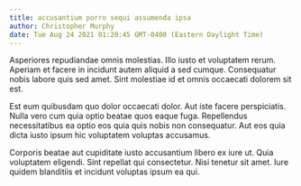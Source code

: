 ```yaml
---
title: accusantium porro sequi assumenda ipsa
author: Christopher Murphy
date: Tue Aug 24 2021 01:20:45 GMT-0400 (Eastern Daylight Time)
---
```

Asperiores repudiandae omnis molestias. Illo iusto et voluptatem rerum. Aperiam et facere in incidunt autem aliquid a sed cumque. Consequatur nobis labore quis sed amet. Sint molestiae id et omnis occaecati dolorem sit est.

 Est eum quibusdam quo dolor occaecati dolor. Aut iste facere perspiciatis. Nulla vero cum quia optio beatae quos eaque fuga. Repellendus necessitatibus ea optio eos quia quis nobis non consequatur. Aut eos quia dicta iusto ipsum hic voluptatem voluptas accusamus.

 Corporis beatae aut cupiditate iusto accusantium libero ex iure ut. Quia voluptatem eligendi. Sint repellat qui consectetur. Nisi tenetur sit amet. Iure quidem blanditiis et incidunt voluptas ipsum ea qui.